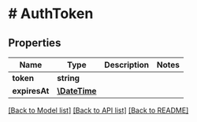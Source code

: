 # # AuthToken

## Properties

Name | Type | Description | Notes
------------ | ------------- | ------------- | -------------
**token** | **string** |  | 
**expiresAt** | [**\DateTime**](\DateTime.md) |  | 

[[Back to Model list]](../../README.md#documentation-for-models) [[Back to API list]](../../README.md#documentation-for-api-endpoints) [[Back to README]](../../README.md)


